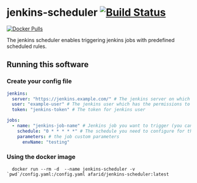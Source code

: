 # jenkins-scheduler [![Build Status](https://api.travis-ci.org/afarid/jenkins-scheduler.svg?branch=master)][travis]



[![Docker Pulls](https://img.shields.io/docker/pulls/amrfarid/jenkins-scheduler.svg?maxAge=604800)][hub]


The jenkins scheduler enables triggering jenkins jobs with predefined scheduled rules. 

## Running this software 

### Create your config file
```yaml
jenkins:
  server: "https://jenkins.example.com/" # The jenkins server on which your jobs are
  user: "example-user" # The jenkins user which has the permissions to trigger this jpb
  token: "jenkins-token" # The token for jenkins user

jobs:
  - name: "jenkins-job-name" # Jenkins job you want to trigger (you can add many jobs)
    schedule: "0 * * * * *" # The schedule you need to configure for this job 
    parameters: # the job custom parameters
      envName: "testing"
```    
### Using the docker image
```shell script
  docker run --rm -d  --name jenkins-scheduler -v `pwd`/config.yaml:/config.yaml afarid/jenkins-scheduler:latest
```
    
[hub]: https://hub.docker.com/r/jenkins-scheduler
[travis]: https://travis-ci.org/afarid/jenkins-scheduler
